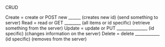 CRUD

Create = create or POST new ______  (creates new id) (send something to server)
Read = read or GET ________ (all items or id specific) (retrieve something from the server)
Update = update or PUT _______________ (id specific) (changes information on the server)
Delete = delete ____________ (id specific) (removes from the server)